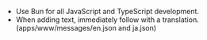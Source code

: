 - Use Bun for all JavaScript and TypeScript development.
- When adding text, immediately follow with a translation. (apps/www/messages/en.json and ja.json)